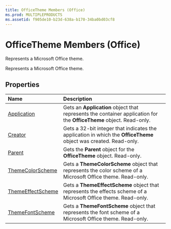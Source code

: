 ```yaml
---
title: OfficeTheme Members (Office)
ms.prod: MULTIPLEPRODUCTS
ms.assetid: f905de10-b23d-638a-b170-34ba0bd03cf8
---
```



# OfficeTheme Members (Office)
Represents a Microsoft Office theme.

Represents a Microsoft Office theme.


## Properties



|**Name**|**Description**|
|:-----|:-----|
|[Application](officetheme-application-property-office.md)|Gets an  **Application** object that represents the container application for the **OfficeTheme** object. Read-only.|
|[Creator](officetheme-creator-property-office.md)|Gets a 32-bit integer that indicates the application in which the  **OfficeTheme** object was created. Read-only.|
|[Parent](officetheme-parent-property-office.md)|Gets the  **Parent** object for the **OfficeTheme** object. Read-only.|
|[ThemeColorScheme](officetheme-themecolorscheme-property-office.md)|Gets a  **ThemeColorScheme** object that represents the color scheme of a Microsoft Office theme. Read-only.|
|[ThemeEffectScheme](officetheme-themeeffectscheme-property-office.md)|Gets a  **ThemeEffectScheme** object that represents the effects scheme of a Microsoft Office theme. Read-only.|
|[ThemeFontScheme](officetheme-themefontscheme-property-office.md)|Gets a  **ThemeFontScheme** object that represents the font scheme of a Microsoft Office theme. Read-only.|


